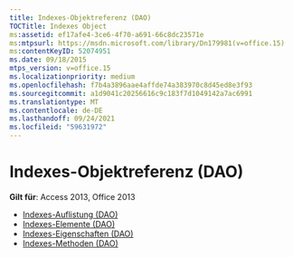 ```yaml
---
title: Indexes-Objektreferenz (DAO)
TOCTitle: Indexes Object
ms:assetid: ef17afe4-3ce6-4f70-a691-66c8dc23571e
ms:mtpsurl: https://msdn.microsoft.com/library/Dn179981(v=office.15)
ms:contentKeyID: 52074951
ms.date: 09/18/2015
mtps_version: v=office.15
ms.localizationpriority: medium
ms.openlocfilehash: f7b4a3896aae4affde74a383970c8d45ed8e3f93
ms.sourcegitcommit: a1d9041c20256616c9c183f7d1049142a7ac6991
ms.translationtype: MT
ms.contentlocale: de-DE
ms.lasthandoff: 09/24/2021
ms.locfileid: "59631972"
---
```

# <a name="indexes-object-reference-dao"></a>Indexes-Objektreferenz (DAO)

**Gilt für**: Access 2013, Office 2013

- [Indexes-Auflistung (DAO)](indexes-collection-dao.md)
- [Indexes-Elemente (DAO)](indexes-members-dao.md)
- [Indexes-Eigenschaften (DAO)](indexes-properties-dao.md)
- [Indexes-Methoden (DAO)](indexes-methods-dao.md)


